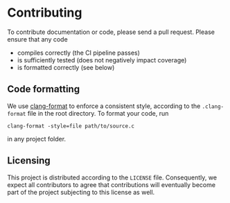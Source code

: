 # Contributing

To contribute documentation or code, please send a pull request.
Please ensure that any code

* compiles correctly (the CI pipeline passes)
* is sufficiently tested (does not negatively impact coverage)
* is formatted correctly (see below)

## Code formatting

We use [clang-format](https://clang.llvm.org/docs/ClangFormat.html)
to enforce a consistent style, according to the `.clang-format` file
in the root directory. To format your code, run

```
clang-format -style=file path/to/source.c
```

in any project folder.

## Licensing

This project is distributed according to the `LICENSE`
file. Consequently, we expect all contributors to agree that
contributions will eventually become part of the project subjecting to
this license as well.
